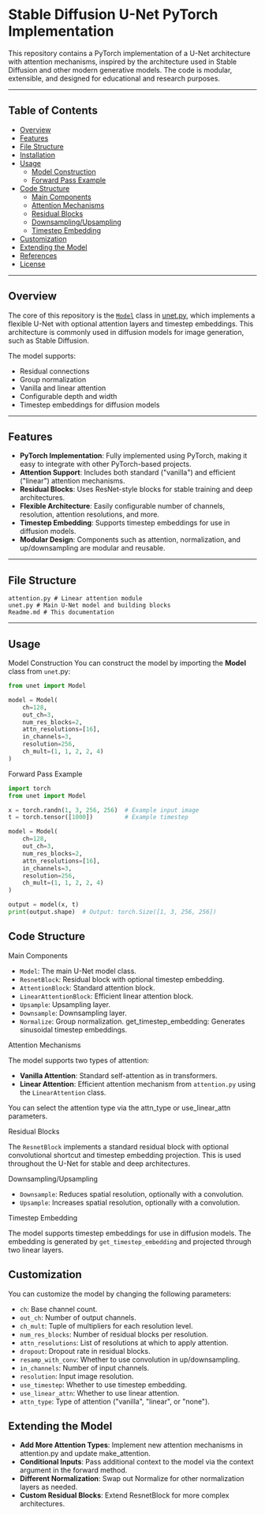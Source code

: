 # Stable Diffusion U-Net PyTorch Implementation

This repository contains a PyTorch implementation of a U-Net architecture with attention mechanisms, inspired by the architecture used in Stable Diffusion and other modern generative models. The code is modular, extensible, and designed for educational and research purposes.

---

## Table of Contents

- [Overview](#overview)
- [Features](#features)
- [File Structure](#file-structure)
- [Installation](#installation)
- [Usage](#usage)
  - [Model Construction](#model-construction)
  - [Forward Pass Example](#forward-pass-example)
- [Code Structure](#code-structure)
  - [Main Components](#main-components)
  - [Attention Mechanisms](#attention-mechanisms)
  - [Residual Blocks](#residual-blocks)
  - [Downsampling/Upsampling](#downsamplingupsampling)
  - [Timestep Embedding](#timestep-embedding)
- [Customization](#customization)
- [Extending the Model](#extending-the-model)
- [References](#references)
- [License](#license)

---

## Overview

The core of this repository is the [`Model`](unet.py) class in [unet.py](unet.py), which implements a flexible U-Net with optional attention layers and timestep embeddings. This architecture is commonly used in diffusion models for image generation, such as Stable Diffusion.

The model supports:
- Residual connections
- Group normalization
- Vanilla and linear attention
- Configurable depth and width
- Timestep embeddings for diffusion models

---

## Features

- **PyTorch Implementation**: Fully implemented using PyTorch, making it easy to integrate with other PyTorch-based projects.
- **Attention Support**: Includes both standard ("vanilla") and efficient ("linear") attention mechanisms.
- **Residual Blocks**: Uses ResNet-style blocks for stable training and deep architectures.
- **Flexible Architecture**: Easily configurable number of channels, resolution, attention resolutions, and more.
- **Timestep Embedding**: Supports timestep embeddings for use in diffusion models.
- **Modular Design**: Components such as attention, normalization, and up/downsampling are modular and reusable.

---

## File Structure
```
attention.py # Linear attention module 
unet.py # Main U-Net model and building blocks 
Readme.md # This documentation 
```


---

## Usage
Model Construction
You can construct the model by importing the **Model** class from `unet`.py:

```python
from unet import Model

model = Model(
    ch=128,
    out_ch=3,
    num_res_blocks=2,
    attn_resolutions=[16],
    in_channels=3,
    resolution=256,
    ch_mult=(1, 1, 2, 2, 4)
)
```

Forward Pass Example

```python
import torch
from unet import Model

x = torch.randn(1, 3, 256, 256)  # Example input image
t = torch.tensor([1000])         # Example timestep

model = Model(
    ch=128,
    out_ch=3,
    num_res_blocks=2,
    attn_resolutions=[16],
    in_channels=3,
    resolution=256,
    ch_mult=(1, 1, 2, 2, 4)
)

output = model(x, t)
print(output.shape)  # Output: torch.Size([1, 3, 256, 256])

```

## Code Structure

Main Components

- `Model`: The main U-Net model class.
- `ResnetBlock`: Residual block with optional timestep embedding.
- `AttentionBlock`: Standard attention block.
- `LinearAttentionBlock`: Efficient linear attention block.
- `Upsample`: Upsampling layer.
- `Downsample`: Downsampling layer.
- `Normalize`: Group normalization.
get_timestep_embedding: Generates sinusoidal timestep embeddings.

Attention Mechanisms

The model supports two types of attention:

- **Vanilla Attention**: Standard self-attention as in transformers.
- **Linear Attention**: Efficient attention mechanism from `attention.py` using the `LinearAttention` class.

You can select the attention type via the attn_type or use_linear_attn parameters.

Residual Blocks

The `ResnetBlock` implements a standard residual block with optional convolutional shortcut and timestep embedding projection. This is used throughout the U-Net for stable and deep architectures.

Downsampling/Upsampling

- `Downsample`: Reduces spatial resolution, optionally with a convolution.
- `Upsample`: Increases spatial resolution, optionally with a convolution.

Timestep Embedding

The model supports timestep embeddings for use in diffusion models. The embedding is generated by `get_timestep_embedding` and projected through two linear layers.



## Customization
You can customize the model by changing the following parameters:


- `ch`: Base channel count.
- `out_ch`: Number of output channels.
- `ch_mult`: Tuple of multipliers for each resolution level.
- `num_res_blocks`: Number of residual blocks per resolution.
- `attn_resolutions`: List of resolutions at which to apply attention.
- `dropout`: Dropout rate in residual blocks.
- `resamp_with_conv`: Whether to use convolution in up/downsampling.
- `in_channels`: Number of input channels.
- `resolution`: Input image resolution.
- `use_timestep`: Whether to use timestep embedding.
- `use_linear_attn`: Whether to use linear attention.
- `attn_type`: Type of attention ("vanilla", "linear", or "none").


## Extending the Model

- **Add More Attention Types**: Implement new attention mechanisms in attention.py and update make_attention.
- **Conditional Inputs**: Pass additional context to the model via the context argument in the forward method.
- **Different Normalization**: Swap out Normalize for other normalization layers as needed.
- **Custom Residual Blocks**: Extend ResnetBlock for more complex architectures.